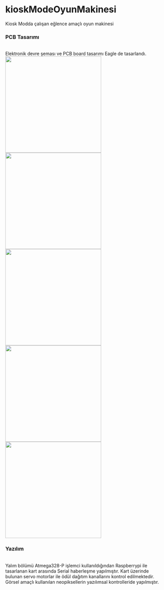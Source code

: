 # kioskModeOyunMakinesi
Kiosk Modda çalışan eğlence amaçlı oyun makinesi<br>
<h3>PCB Tasarımı</h3><br>
Elektronik devre şeması ve PCB board tasarımı Eagle de tasarlandı.<br>
<img src="https://user-images.githubusercontent.com/73975473/201183329-58f06ed1-f575-454b-bdf9-b09971f6e7e2.png" style="width:300px"/>
<img src="https://user-images.githubusercontent.com/73975473/201183336-7b700736-5688-47a2-b44d-5b769c952d37.png" style="width:300px"/>
<img src="https://user-images.githubusercontent.com/73975473/201183340-b481d71a-378d-47a7-ad8e-35e5019b3067.jpg" style="width:300px"/>
<img src="https://user-images.githubusercontent.com/73975473/201183342-2f80f3eb-feec-4fa7-9f4d-f4f2c2909773.jpg" style="width:300px"/>
<img src="https://user-images.githubusercontent.com/73975473/201183345-7f5c4645-84f7-4534-b350-4ee1390c86a2.jpg" style="width:300px"/>
<h3>Yazılım</h3><br>
Yalım bölümü Atmega328-P işlemci kullanıldığından Raspberrypi ile tasarlanan kart arasında Serial haberleşme yapılmıştır. Kart üzerinde bulunan servo motorlar ile ödül dağıtım kanallarını kontrol edilmektedir. Görsel amaçlı kullanılan neopiksellerin yazılımsal kontrolleride yapılmıştır.
